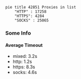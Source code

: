
```mermaid
pie title 42851 Proxies in list
    "HTTP" : 17258
    "HTTPS": 4284
    "SOCKS" : 25065
```

### Some Info
#### Average Timeout

- mixed: 3.2s
- http: 1.2s
- https: 8.3s
- socks: 4.6s